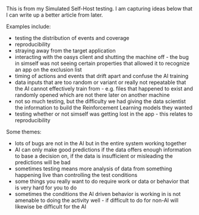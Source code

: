 This is from my Simulated Self-Host testing. I am capturing ideas below that I can write up a better article from later.

Examples include:
- testing the distribution of events and coverage
- reproducibility
- straying away from the target application
- interacting with the oasys client and shutting the machine off - the bug in simself was not seeing certain properties that allowed it to recognize an app on the exclusion list
- timing of actions and events that drift apart and confuse the AI training
- data inputs that are too random or variant or really not repeatable that the AI cannot effectively train from - e.g. files that happened to exist and randomly opened which are not there later on another machine
- not so much testing, but the difficulty we had giving the data scientist the information to build the Reinforcement Learning models they wanted
- testing whether or not simself was getting lost in the app - this relates to reproducibility

Some themes:
- lots of bugs are not in the AI but in the entire system working together
- AI can only make good predictions if the data offers enough information to base a decision on, if the data is insufficient or misleading the predictions will be bad
- sometimes testing means more analysis of data from something happening live than controlling the test conditions
- some things you really want to do require work or data or behavior that is very hard for you to do
- sometimes the conditions the AI driven behavior is working in is not amenable to doing the activity well - if difficult to do for non-AI will likewise be difficult for the AI

